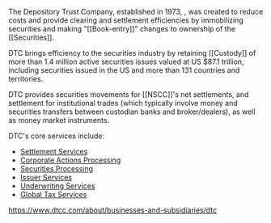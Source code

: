 The Depository Trust Company,  established in 1973, , was created to reduce costs and provide clearing and settlement efficiencies by immobilizing securities and making "[[Book-entry]]" changes to ownership of the [[Securities]].

DTC brings efficiency to the securities industry by retaining [[Custody]] of more than 1.4 million active securities issues valued at US $87.1 trillion, including securities issued in the US and more than 131 countries and territories.

DTC provides securities movements for [[NSCC]]'s net settlements, and settlement for institutional trades (which typically involve money and securities transfers between custodian banks and broker/dealers), as well as money market instruments.

DTC's core services include:

- [Settlement Services](https://www.dtcc.com/clearing-and-settlement-services/settlement)
- [Corporate Actions Processing](https://www.dtcc.com/asset-services/corporate-actions-processing) 
- [Securities Processing](https://www.dtcc.com/asset-services/securities-processing)
- [Issuer Services](https://www.dtcc.com/asset-services/issuer-services)
- [Underwriting Services](https://www.dtcc.com/asset-services/underwriting)
- [Global Tax Services](https://www.dtcc.com/asset-services/global-tax-services)

https://www.dtcc.com/about/businesses-and-subsidiaries/dtc
